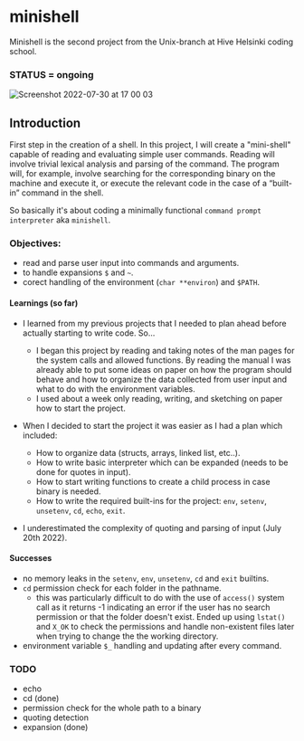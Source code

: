 # minishell

Minishell is the second project from the Unix-branch at Hive Helsinki coding school.

### STATUS = ongoing

![Screenshot 2022-07-30 at 17 00 03](https://user-images.githubusercontent.com/77061872/181917866-8a5cdf4d-4bbb-4191-99f3-e703eb9490aa.png)

## Introduction

First step in the creation of a shell. In this project, I will create a "mini-shell" capable of reading and evaluating simple user commands.
Reading will involve trivial lexical analysis and parsing of the command. The program will, for example, involve searching for the corresponding
binary on the machine and execute it, or execute the relevant code in the case of a “built-in” command in the shell.

So basically it's about coding a minimally functional `command prompt interpreter` aka `minishell`.

### Objectives:

- read and parse user input into commands and arguments.
- to handle expansions `$` and `~`.
- corect handling of the environment (`char **environ`) and `$PATH`.

#### Learnings (so far)

- I learned from my previous projects that I needed to plan ahead before actually starting to write code. So...

  - I began this project by reading and taking notes of the man pages for the system calls and allowed functions. By reading the manual I was already
able to put some ideas on paper on how the program should behave and how to organize the data collected from user input and what to do with the
environment variables.
  - I used about a week only reading, writing, and sketching on paper how to start the project.

- When I decided to start the project it was easier as I had a plan which included:
  - How to organize data (structs, arrays, linked list, etc..).
  - How to write basic interpreter which can be expanded (needs to be done for quotes in input).
  - How to start writing functions to create a child process in case binary is needed.
  - How to write the required built-ins for the project: `env`, `setenv`, `unsetenv`, `cd`, `echo`, `exit`.

 - I underestimated the complexity of quoting and parsing of input (July 20th 2022).

 #### Successes

 - no memory leaks in the `setenv`, `env`, `unsetenv`, `cd` and `exit` builtins.
 - `cd` permission check for each folder in the pathname.
	- this was particularly difficult to do with the use of `access()` system call as it returns -1 indicating an error if the user has no search permission or that the folder doesn't exist. Ended up using `lstat()` and `X_OK` to check the permissions and handle non-existent files later when trying to change the the working directory.
 - environment variable `$_` handling and updating after every command.

 ### TODO

 - echo
 - cd (done)
 - permission check for the whole path to a binary
 - quoting detection
 - expansion (done)
